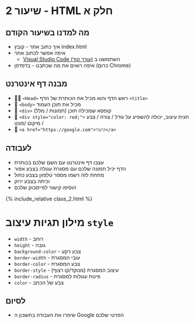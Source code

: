 # שיעור 2 - HTML חלק א


## מה למדנו בשיעור הקודם
- איך כתוב אתר - קובץ index.html
- איפה אפשר לכתוב אתר
  - [Visual Studio Code (עורך קוד)]([https://link](https://code.visualstudio.com/download)) השתמשנו ב
- איפה רואים את מה שכתבנו - בדפדפן (כרום Chrome)


## מבנה דף אינטרנט
- 💆🏻  `<Head>` ראש הדף והוא מכיל את הכותרת של הדף `<title>`
- 📜  `<body>` מכיל את תוכן העמוד
- 🎁  `<div>` קופסא שמכילה תוכן (תמונות / מלל)
- 🎨  `<div style="color: red;">` תגית עיצוב, יכולה להשפיע על גודל / צורה / צבע / מיקום /פונט
- 🔗  `<a href="https://google.com">קישור</a>`


## לעבודה
- עצבו דף אינטרנט עם השם שלכם בכותרת
- הדף יכיל תמונה שלכם עם מסגרת עגולה בצבע אפור
- מתחת לזה רשמו מספר טלפוון בצבע כחול
- וכיתה בצבע ירוק
- הוסיפו קישור לפייסבוק שלכם

{% include_relative class_2.html %}

# מילון תגיות עיצוב `style`
- `width` - רוחב
- `height` - גובה
- `background-color` - צבע רקע
- `border-width` - עובי המסגרת
- `border-color` - צבע המסגרת
- `border-style` - עיצוב המסגרת (מנוקד/קו רצוף)
- `border-radius` - פינות עגולות למסגרת
- `color` - צבע של הכתב


## לסיום
- שימרו את העבודה בחשבון ה Google הפרטי שלכם